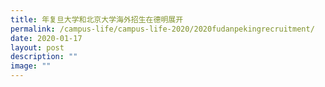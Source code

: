 ```yaml
---
title: 年复旦大学和北京大学海外招生在德明展开
permalink: /campus-life/campus-life-2020/2020fudanpekingrecruitment/
date: 2020-01-17
layout: post
description: ""
image: ""
---
```

